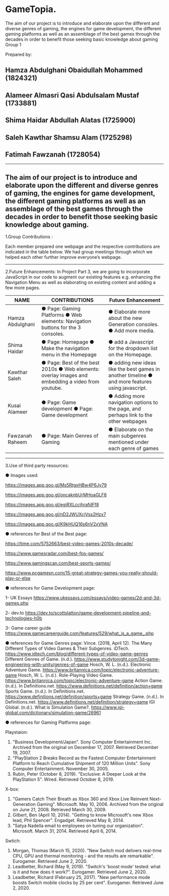 # GameTopia.
The aim of our project is to introduce and elaborate upon the different and diverse genres of gaming, the engines for game development, the different gaming platforms as well as an assemblage of the best games through the decades in order to benefit those seeking basic knowledge about gaming
Group 1

Prepared by:

Hamza Abdulghani Obaidullah Mohammed (1824321)
--------------------------

Alameer Almasri Qasi Abdulsalam Mustaf (1733881)
--------------------------

Shima Haidar Abdullah Alatas  (1725900)
--------------------------

Saleh Kawthar Shamsu Alam (1725298)
--------------------------

Fatimah Fawzanah  (1728054)
--------------------------



--------------------------

The aim of our project is to introduce and elaborate upon the different and diverse genres of gaming, the engines for game development, the different gaming platforms as well as an assemblage of the best games through the decades in order to benefit those seeking basic knowledge about gaming.
--------------------------


1.Group Contributions :  
 
Each member prepared one webpage and the respective contributions are indicated in the table below.
We had group meetings through which we helped each other further improve everyone’s webpage.
 
--------------------------

2.Future Enhancements:
In Project Part 3, we are going to incorporate JavaScript in our code to augment our existing features e.g. enhancing the Navigation Menu as well as elaborating on existing content and adding a few more pages. 


 
 | NAME  | CONTRIBUTIONS|   Future Enhancement |
| ------------- | ------------- | ------------- |
| Hamza Abdulghani |  ●	Page: Gaming Platforms  ●	Web elements: Navigation buttons for the 3 consoles.   |●	Elaborate more about the new Generation consoles.  ●	Add more media. |
| Shima Haidar |  ●	Page: Homepage  ●	Make the navigation menu in the Homepage  |●	add a Javascript for the dropdown list on the Homepage.|
|  Kawthar Saleh | ●	Page: Best of the best 2010s  ●	Web elements: overlay images and embedding a video from youtube. | ●	adding new ideas like the best games in another timeline ●	and more features using javascript. | 
|   Kusai Alameer |  ●	Page: Game development ●	Page: Game development |  ●	Adding more navigation options to the page, and perhaps link to the other webpages  |
|   Fawzanah Raheem |  ●	Page: Main Genres of Gaming |  ●	Elaborate on the main subgenres mentioned under each genre of games  |

--------------------------



3.Use of third party resources:

●	Images used:

https://images.app.goo.gl/Ms5RtgxHBw4P6Jy79

https://images.app.goo.gl/oncaknbUrMHoaGLF6

https://images.app.goo.gl/egiRXLccjhrafdFf8

https://images.app.goo.gl/nD2JWUXcjVss2Hzx7

https://images.app.goo.gl/K9kHUQ16s6nV2xVNA

●	references for Best of the Best page:

https://time.com/5752663/best-video-games-2010s-decade/

https://www.gamesradar.com/best-fps-games/

https://www.gamingscan.com/best-sports-games/

https://www.pcgamesn.com/15-great-strategy-games-you-really-should-play-or-else


●	references for Game Development page:

1- UK Essays 
https://www.ukessays.com/essays/video-games/2d-and-3d-games.php

2- dev.to 
https://dev.to/scottslatton/game-development-pipeline-and-technologies-h0b

3- Game career guide https://www.gamecareerguide.com/features/529/what_is_a_game_.php











●	references for Game Genres page:
Vince. (2018, April 12). The Many Different Types of Video Games & Their Subgenres. iDTech. https://www.idtech.com/blog/different-types-of-video-game-genres
Different Genres of Game. (n.d.). https://www.studytonight.com/3d-game-engineering-with-unity/genres-of-game
Hosch, W. L. (n.d.). Electronic Adventure Game. https://www.britannica.com/topic/electronic-adventure-game
Hosch, W. L. (n.d.). Role-Playing Video Game. https://www.britannica.com/topic/electronic-adventure-game
Action Game. (n.d.). In Definitions.net. https://www.definitions.net/definition/action+game
Sports Game. (n.d.). In Definitions.net. https://www.definitions.net/definition/sports+game
Strategy Game. (n.d.). In Definitions.net. https://www.definitions.net/definition/strategy+game
IGI Global. (n.d.). What is Simulation Game?. https://www.igi-global.com/dictionary/simulation-game/26961


●	references for Gaming Platforms page:

Playstaion:
1. "Business Development/Japan". Sony Computer Entertainment Inc. Archived from the original on December 17, 2007. Retrieved December 19, 2007.
2. "PlayStation 2 Breaks Record as the Fastest Computer Entertainment Platform to Reach Cumulative Shipment of 120 Million Units". Sony Computer Entertainment. November 30, 2005.
3. Rubin, Peter (October 8, 2019). "Exclusive: A Deeper Look at the PlayStation 5". Wired. Retrieved October 8, 2019.

X-box:
1. "Gamers Catch Their Breath as Xbox 360 and Xbox Live Reinvent Next-Generation Gaming". Microsoft. May 10, 2006. Archived from the original on June 21, 2008. Retrieved March 30, 2009.
2. Gilbert, Ben (April 10, 2014). "Getting to know Microsoft's new Xbox lead, Phil Spencer". Engadget. Retrieved May 9, 2014.
3. "Satya Nadella email to employees on tuning our organization". Microsoft. March 31, 2014. Retrieved April 6, 2014.


Swtich:
1. Morgan, Thomas (March 15, 2020). "New Switch mod delivers real-time CPU, GPU and thermal monitoring - and the results are remarkable". Eurogamer. Retrieved June 2, 2020.
2. Leadbetter, Richard (May 9, 2019). "Switch's 'boost mode' tested: what is it and how does it work?". Eurogamer. Retrieved June 2, 2020.
3. Leadbetter, Richard (February 25, 2017). "New performance mode boosts Switch mobile clocks by 25 per cent". Eurogamer. Retrieved June 2, 2020.
